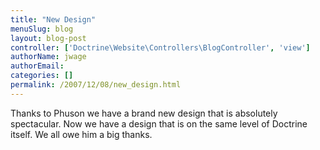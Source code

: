 ```yaml
---
title: "New Design"
menuSlug: blog
layout: blog-post
controller: ['Doctrine\Website\Controllers\BlogController', 'view']
authorName: jwage
authorEmail:
categories: []
permalink: /2007/12/08/new_design.html
---
```

Thanks to Phuson we have a brand new design that is absolutely
spectacular. Now we have a design that is on the same level of Doctrine
itself. We all owe him a big thanks.
